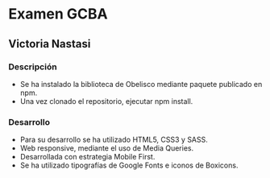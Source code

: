 # Examen GCBA
## Victoria Nastasi

### Descripción
- Se ha instalado la biblioteca de Obelisco mediante paquete publicado en npm. 
- Una vez clonado el repositorio, ejecutar npm install.

### Desarrollo
- Para su desarrollo se ha utilizado HTML5, CSS3 y SASS.
- Web responsive, mediante el uso de Media Queries.
- Desarrollada con estrategia Mobile First.
- Se ha utilizado tipografías de Google Fonts e iconos de Boxicons.
